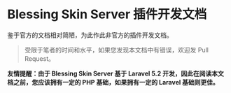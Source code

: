 # Blessing Skin Server 插件开发文档

鉴于官方的文档相对简陋，为此作此非官方的插件开发文档。

> 受限于笔者的时间和水平，如果您发现本文档中有错误，欢迎发 Pull Request。

**友情提醒：由于 Blessing Skin Server 基于 Laravel 5.2 开发，因此在阅读本文档之前，您应该拥有一定的 PHP 基础，如果拥有一定的 Laravel 基础则更佳。**
